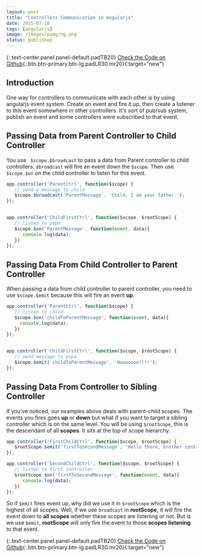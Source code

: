 ```yaml
---
layout: post
title: "Controllers Communication in Angularjs"
date: 2015-07-10
tags: [angularjs]
image: /images/pimg/ng.png
status: published
--- 
```



{:.text-center.panel.panel-default.padTB20}
[Check the Code on Github](https://github.com/codingpajamas/ngcontrollercommunication){:.btn.btn-primary.btn-lg.padLR30.mr20}{:target="new"}

## Introduction

One way for controllers to communicate with each other is by using angularjs event system. Create an event and fire it up, then create a listener to this event somewhere in other controllers. It's sort of pub/sub system, publish an event and some controllers were subscribed to that event.

## Passing Data from Parent Controller to Child Controller

You use ``` $scope.$broadcast``` to pass a data from Parent controller to child controllers. ```$broadcast``` will fire an event down the ```$scope```. Then use ```$scope.$on``` on the child controller to listen for this event.

~~~javascript 
app.controller('ParentCtrl', function($scope) {
   // send a message to child
   $scope.$broadcast('ParentMessage', 'Child, I am your father.');
});

 
app.controller('ChildFirstCtrl', function($scope, $rootScope) {     
   // listen to papa
   $scope.$on('ParentMessage', function(event, data){
      console.log(data); 
   }) 
}); 
~~~        

## Passing Data From Child Controller to Parent Controller

When passing a data from child controller to parent controller, you need to use ```$scope.$emit``` because this will fire an event **up**.

~~~javascript 
app.controller('ParentCtrl', function($scope) {
   // listen to child
   $scope.$on('childToParentMessage', function(event, data){
     console.log(data);
   })
});

 
app.controller('ChildFirstCtrl', function($scope, $rootScope) {     
   // send message to papa
   $scope.$emit('childToParentMessage', 'Nooooooo!!!!');
}); 
~~~  

## Passing Data From Controller to Sibling Controller

If you've noticed, our examples above deals with parent-child scopes. The events you fires goes **up** or **down** but what if you want to target a sibling controller which is on the same level. You will be using ```$rootScope```, this is the descendant of all **scopes**. It sits at the top of scope hierarchy.

~~~javascript
app.controller('FirstChildCtrl', function($scope, $rootScope) { 
   $rootScope.$emit('firstToSecondMessage', 'Hello there, brother controller'); 
}); 

app.controller('SecondChildCtrl', function($scope, $rootScope) {   
   // listen to first controller
   $rootScope.$on('firstToSecondMessage', function(event, data){
      console.log(data); 
   })
}); 
~~~ 

So if ```$emit``` fires event up, why did we use it in ```$rootScope``` which is the highest of all scopes. Well, if we use ```broadcast``` in **rootScope**, it will fire the event down to **all scopes** whether these scopes are listening or not. But is we use ```$emit```, **rootScope** will only fire the event to those **scopes listening** to that event. 


{:.text-center.panel.panel-default.padTB20}
[Check the Code on Github](https://github.com/codingpajamas/ngcontrollercommunication){:.btn.btn-primary.btn-lg.padLR30.mr20}{:target="new"}


 



